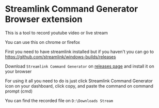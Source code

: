 # Streamlink Command Generator Browser extension

This is a tool to record youtube video or live stream

You can use this on chrome or firefox

First you need to have streamlink installed but if you haven't you can go to https://github.com/streamlink/windows-builds/releases

Download `Streamlink Command Generator` on [releases page](https://github.com/wishba/streamlink-command-generator-browser-extension/releases) and install it on your browser

For using it all you need to do is just click Streamlink Command Generator icon on your dashboard, click copy, and paste the command on command prompt (cmd)

You can find the recorded file on `D:\Downloads Stream`
